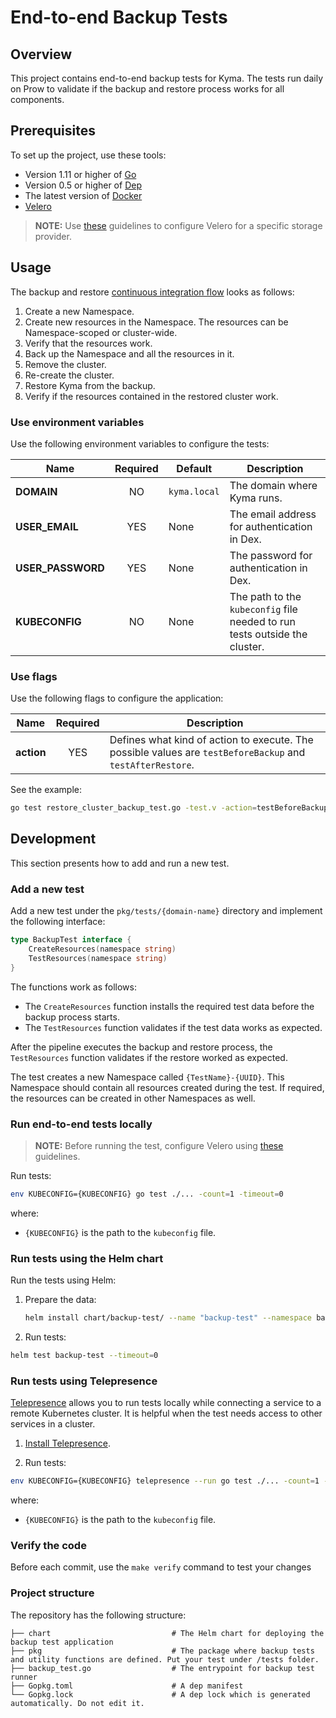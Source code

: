 # End-to-end Backup Tests

## Overview

This project contains end-to-end backup tests for Kyma. The tests run daily on Prow to validate if the backup and restore process works for all components.

## Prerequisites

To set up the project, use these tools:

* Version 1.11 or higher of [Go](https://golang.org/dl/)
* Version 0.5 or higher of [Dep](https://github.com/golang/dep)
* The latest version of [Docker](https://www.docker.com/)
* [Velero](../../../resources/backup/README.md#details)

>**NOTE:** Use [these](https://kyma-project.io/docs/master/components/backup) guidelines to configure Velero for a specific storage provider.

## Usage

The backup and restore [continuous integration flow](https://github.com/kyma-project/test-infra/blob/master/prow/scripts/cluster-integration/kyma-gke-backup-test.sh) looks as follows:

1. Create a new Namespace.
2. Create new resources in the Namespace. The resources can be Namespace-scoped or cluster-wide.
3. Verify that the resources work.
4. Back up the Namespace and all the resources in it.
5. Remove the cluster.
6. Re-create the cluster.
7. Restore Kyma from the backup.
8. Verify if the resources contained in the restored cluster work.

### Use environment variables

Use the following environment variables to configure the tests:

| Name | Required | Default | Description |
|-----|:---------:|--------|------------|
| **DOMAIN** | NO | `kyma.local` | The domain where Kyma runs. |
| **USER_EMAIL** | YES | None | The email address for authentication in Dex. |
| **USER_PASSWORD** | YES | None | The password for authentication in Dex. |
| **KUBECONFIG** | NO | None | The path to the `kubeconfig` file needed to run tests outside the cluster. |

### Use flags

Use the following flags to configure the application:

| Name | Required | Description |
|-----|:---------:|------------|
| **action** | YES | Defines what kind of action to execute. The possible values are `testBeforeBackup` and `testAfterRestore`. |

See the example:

```bash
go test restore_cluster_backup_test.go -test.v -action=testBeforeBackup
```

## Development

This section presents how to add and run a new test.

### Add a new test

Add a new test under the `pkg/tests/{domain-name}` directory and implement the following interface:

```go
type BackupTest interface {
    CreateResources(namespace string)
    TestResources(namespace string)
}
```

The functions work as follows:

* The `CreateResources` function installs the required test data before the backup process starts.
* The `TestResources` function validates if the test data works as expected.

After the pipeline executes the backup and restore process, the `TestResources` function validates if the restore worked as expected.

The test creates a new Namespace called `{TestName}-{UUID}`. This Namespace should contain all resources created during the test. If required, the resources can be created in other Namespaces as well.

### Run end-to-end tests locally

> **NOTE:** Before running the test, configure Velero using [these](https://kyma-project.io/docs/master/components/backup) guidelines.

Run tests:

```bash
env KUBECONFIG={KUBECONFIG} go test ./... -count=1 -timeout=0
```

where:

* `{KUBECONFIG}` is the path to the `kubeconfig` file.

### Run tests using the Helm chart

Run the tests using Helm:

1. Prepare the data:

    ```bash
    helm install chart/backup-test/ --name "backup-test" --namespace backup-test --set global.ingress.domainName="$CLUSTER_DOMAIN" --set-file global.adminEmail=<(kubectl get secret admin-user -n kyma-system -o jsonpath="{.data.email}" | base64 --decode) --set-file global.adminPassword=<(kubectl get secret admin-user -n kyma-system -o jsonpath="{.data.password}" | base64 --decode)
    ```

2. Run tests:

```bash
helm test backup-test --timeout=0
```

### Run tests using Telepresence

[Telepresence](https://www.telepresence.io/) allows you to run tests locally while connecting a service to a remote Kubernetes cluster. It is helpful when the test needs access to other services in a cluster.

1. [Install Telepresence](https://www.telepresence.io/reference/install).

2. Run tests:

```bash
env KUBECONFIG={KUBECONFIG} telepresence --run go test ./... -count=1 -timeout=0
```

where:

* `{KUBECONFIG}` is the path to the `kubeconfig` file.

### Verify the code

Before each commit, use the `make verify` command to test your changes

### Project structure

The repository has the following structure:

```text
├── chart                           # The Helm chart for deploying the backup test application
├── pkg                             # The package where backup tests and utility functions are defined. Put your test under /tests folder.
├── backup_test.go                  # The entrypoint for backup test runner
├── Gopkg.toml                      # A dep manifest
└── Gopkg.lock                      # A dep lock which is generated automatically. Do not edit it.
```
